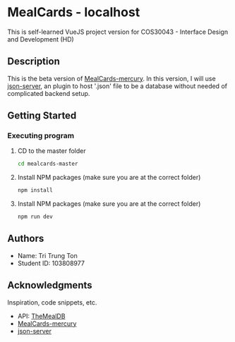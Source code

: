 # MealCards - localhost

This is self-learned VueJS project version for COS30043 - Interface Design and Development (HD)

## Description

This is the beta version of [MealCards-mercury](https://github.com/Walts03/MealCards-mercury). In this version, I will use [json-server](https://www.npmjs.com/package/json-server), an plugin to host '.json' file to be a database without needed of complicated backend setup.

## Getting Started

### Executing program

1. CD to the master folder
   ```sh
   cd mealcards-master
   ```
2. Install NPM packages (make sure you are at the correct folder)
   ```sh
   npm install
   ```
3. Install NPM packages (make sure you are at the correct folder)
   ```sh
   npm run dev
   ```

## Authors

- Name: Tri Trung Ton
- Student ID: 103808977

## Acknowledgments

Inspiration, code snippets, etc.

- API: [TheMealDB](https://themealdb.com/)
- [MealCards-mercury](https://github.com/Walts03/MealCards-mercury)
- [json-server](https://www.npmjs.com/package/json-server)
